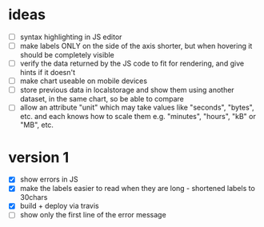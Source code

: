 # ideas
- [ ] syntax highlighting in JS editor
- [ ] make labels ONLY on the side of the axis shorter, but when hovering it should be completely visible
- [ ] verify the data returned by the JS code to fit for rendering, and give hints if it doesn't
- [ ] make chart useable on mobile devices
- [ ] store previous data in localstorage and show them using another dataset, in the same chart, so be able to compare
- [ ] allow an attribute "unit" which may take values like "seconds", "bytes", etc. and each knows how to scale them 
      e.g. "minutes", "hours", "kB" or "MB", etc.

# version 1
- [x] show errors in JS
- [x] make the labels easier to read when they are long - shortened labels to 30chars
- [x] build + deploy via travis
- [ ] show only the first line of the error message